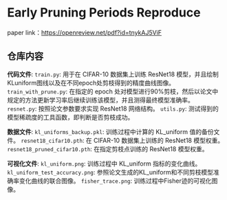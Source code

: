 # Early Pruning Periods Reproduce

paper link：https://openreview.net/pdf?id=tnykAJ5ViF

## 仓库内容

**代码文件**:
`train.py`: 用于在 CIFAR-10 数据集上训练 ResNet18 模型，并且绘制KLuniform图线以及在不同epoch处剪枝得到的精度曲线图像。
`train_with_prune.py`: 在指定的 epoch 处对模型进行90%剪枝，然后以论文中规定的方法更新学习率后继续训练该模型，并且测得最终模型准确率。
`resnet.py`: 按照论文参数要求实现 ResNet18 网络结构。
`utils.py`: 测试得到的模型稀疏度的工具函数，即判断是否剪枝成功。

**数据文件**:
`kl_uniforms_backup.pkl`: 训练过程中计算的 KL_uniform 值的备份文件。
`resnet18_cifar10.pth`: 在 CIFAR-10 数据集上训练的 ResNet18 模型权重。
`resnet18_pruned_cifar10.pth`: 在指定剪枝点训练的 ResNet18 模型权重。

**可视化文件**:
`kl_uniform.png`: 训练过程中 KL_uniform 指标的变化曲线。
`kl_uniform_test_accuracy.png`: 参照论文生成的KL_uniform和不同剪枝模型准确率变化曲线的联合图像。
`fisher_trace.png`: 训练过程中Fisher迹的可视化图像。




